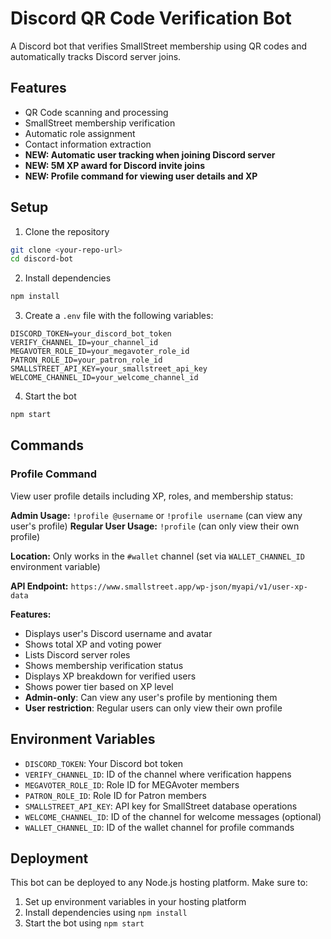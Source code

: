 # Discord QR Code Verification Bot

A Discord bot that verifies SmallStreet membership using QR codes and automatically tracks Discord server joins.

## Features
- QR Code scanning and processing
- SmallStreet membership verification
- Automatic role assignment
- Contact information extraction
- **NEW: Automatic user tracking when joining Discord server**
- **NEW: 5M XP award for Discord invite joins**
- **NEW: Profile command for viewing user details and XP**

## Setup

1. Clone the repository
```bash
git clone <your-repo-url>
cd discord-bot
```

2. Install dependencies
```bash
npm install
```

3. Create a `.env` file with the following variables:
```
DISCORD_TOKEN=your_discord_bot_token
VERIFY_CHANNEL_ID=your_channel_id
MEGAVOTER_ROLE_ID=your_megavoter_role_id
PATRON_ROLE_ID=your_patron_role_id
SMALLSTREET_API_KEY=your_smallstreet_api_key
WELCOME_CHANNEL_ID=your_welcome_channel_id
```

4. Start the bot
```bash
npm start
```

## Commands

### Profile Command
View user profile details including XP, roles, and membership status:

**Admin Usage:** `!profile @username` or `!profile username` (can view any user's profile)
**Regular User Usage:** `!profile` (can only view their own profile)

**Location:** Only works in the `#wallet` channel (set via `WALLET_CHANNEL_ID` environment variable)

**API Endpoint:** `https://www.smallstreet.app/wp-json/myapi/v1/user-xp-data`

**Features:**
- Displays user's Discord username and avatar
- Shows total XP and voting power
- Lists Discord server roles
- Shows membership verification status
- Displays XP breakdown for verified users
- Shows power tier based on XP level
- **Admin-only**: Can view any user's profile by mentioning them
- **User restriction**: Regular users can only view their own profile

## Environment Variables

- `DISCORD_TOKEN`: Your Discord bot token
- `VERIFY_CHANNEL_ID`: ID of the channel where verification happens
- `MEGAVOTER_ROLE_ID`: Role ID for MEGAvoter members
- `PATRON_ROLE_ID`: Role ID for Patron members
- `SMALLSTREET_API_KEY`: API key for SmallStreet database operations
- `WELCOME_CHANNEL_ID`: ID of the channel for welcome messages (optional)
- `WALLET_CHANNEL_ID`: ID of the wallet channel for profile commands

## Deployment

This bot can be deployed to any Node.js hosting platform. Make sure to:
1. Set up environment variables in your hosting platform
2. Install dependencies using `npm install`
3. Start the bot using `npm start`
